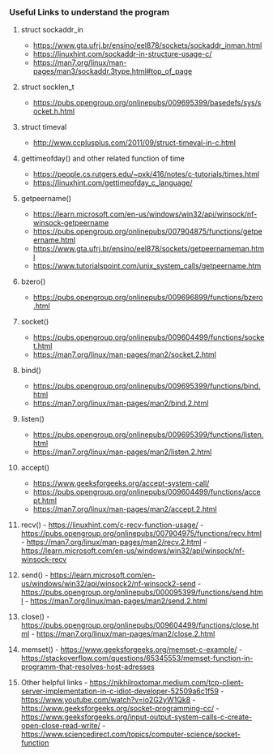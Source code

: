 ### Useful Links to understand the program
1.  struct sockaddr_in
    - https://www.gta.ufrj.br/ensino/eel878/sockets/sockaddr_inman.html
    - https://linuxhint.com/sockaddr-in-structure-usage-c/
    - https://man7.org/linux/man-pages/man3/sockaddr.3type.html#top_of_page

2.  struct socklen_t
    - https://pubs.opengroup.org/onlinepubs/009695399/basedefs/sys/socket.h.html

3.  struct timeval
    - http://www.ccplusplus.com/2011/09/struct-timeval-in-c.html

4.  gettimeofday() and other related function of time
    - https://people.cs.rutgers.edu/~pxk/416/notes/c-tutorials/times.html
    - https://linuxhint.com/gettimeofday_c_language/

5.  getpeername()
    - https://learn.microsoft.com/en-us/windows/win32/api/winsock/nf-winsock-getpeername
    - https://pubs.opengroup.org/onlinepubs/007904875/functions/getpeername.html
    - https://www.gta.ufrj.br/ensino/eel878/sockets/getpeernameman.html
    - https://www.tutorialspoint.com/unix_system_calls/getpeername.htm

6.  bzero()
    - https://pubs.opengroup.org/onlinepubs/009696899/functions/bzero.html

7.  socket()
    - https://pubs.opengroup.org/onlinepubs/009604499/functions/socket.html
    - https://man7.org/linux/man-pages/man2/socket.2.html

8.  bind()
    - https://pubs.opengroup.org/onlinepubs/009695399/functions/bind.html
    - https://man7.org/linux/man-pages/man2/bind.2.html

9. listen()
    - https://pubs.opengroup.org/onlinepubs/009695399/functions/listen.html
    - https://man7.org/linux/man-pages/man2/listen.2.html

10. accept()
    - https://www.geeksforgeeks.org/accept-system-call/
    - https://pubs.opengroup.org/onlinepubs/009604499/functions/accept.html
    - https://man7.org/linux/man-pages/man2/accept.2.html

11.  recv()
    - https://linuxhint.com/c-recv-function-usage/
    - https://pubs.opengroup.org/onlinepubs/007904975/functions/recv.html
    - https://man7.org/linux/man-pages/man2/recv.2.html
    - https://learn.microsoft.com/en-us/windows/win32/api/winsock/nf-winsock-recv

12.  send()
    - https://learn.microsoft.com/en-us/windows/win32/api/winsock2/nf-winsock2-send
    - https://pubs.opengroup.org/onlinepubs/000095399/functions/send.html
    - https://man7.org/linux/man-pages/man2/send.2.html

13.  close()
    - https://pubs.opengroup.org/onlinepubs/009604499/functions/close.html
    - https://man7.org/linux/man-pages/man2/close.2.html

14.  memset()
    - https://www.geeksforgeeks.org/memset-c-example/
    - https://stackoverflow.com/questions/65345553/memset-function-in-programm-that-resolves-host-adresses

15.  Other helpful links
    - https://nikhilroxtomar.medium.com/tcp-client-server-implementation-in-c-idiot-developer-52509a6c1f59
    - https://www.youtube.com/watch?v=io2G2yW1Qk8
    - https://www.geeksforgeeks.org/socket-programming-cc/
    - https://www.geeksforgeeks.org/input-output-system-calls-c-create-open-close-read-write/
    - https://www.sciencedirect.com/topics/computer-science/socket-function